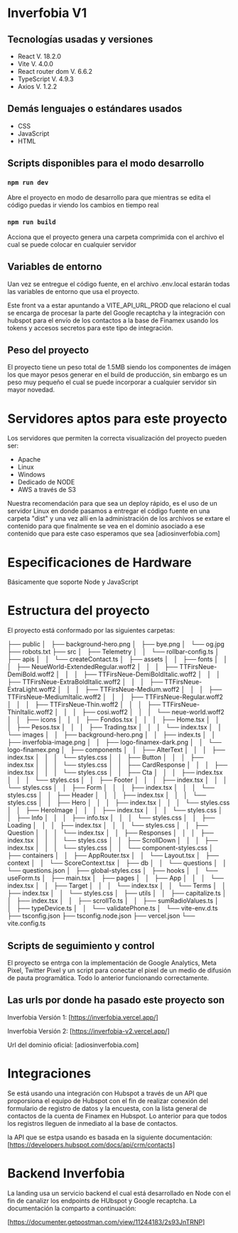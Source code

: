 # Inverfobia V1

## Tecnologías usadas y versiones

- React V. 18.2.0
- Vite V. 4.0.0
- React router dom V. 6.6.2
- TypeScript V. 4.9.3
- Axios V. 1.2.2

## Demás lenguajes o estándares usados

- CSS
- JavaScript
- HTML

## Scripts disponibles para el modo desarrollo

### `npm run dev`

Abre el proyecto en modo de desarrollo para que mientras se edita el código puedas ir viendo los cambios en tiempo real

### `npm run build`

Acciona que el proyecto genera una carpeta comprimida con el archivo el cual se puede colocar en cualquier servidor

## Variables de entorno

Uan vez se entregue el código fuente, en el archivo .env.local estarán todas las variables de entorno que usa el proyecto.

Este front va a estar apuntando a VITE_API_URL_PROD que relaciono el cual se encarga de procesar la parte del Google recaptcha y la integración con hubspot para el envío de los contactos a la base de Finamex usando los tokens y accesos secretos para este tipo de integración.

## Peso del proyecto

El proyecto tiene un peso total de 1.5MB siendo los componentes de imágen los que mayor pesos generar en el build de producción, sin embargo es un peso muy pequeño el cual se puede incorporar a cualquier servidor sin mayor novedad.

# Servidores aptos para este proyecto

Los servidores que permiten la correcta visualización del proyecto pueden ser:

- Apache
- Linux
- Windows
- Dedicado de NODE
- AWS a través de S3

Nuestra recomendación para que sea un deploy rápido, es el uso de un servidor Linux en donde pasamos a entregar el código fuente en una carpeta "dist" y una vez allí en la administración de los archivos se extare el contenido para que finalmente se vea en el dominio asociado a ese contenido que para este caso esperamos que sea [adiosinverfobia.com]

# Especificaciones de Hardware

Básicamente que soporte Node y JavaScript

# Estructura del proyecto

El proyecto está conformado por las siguientes carpetas:

├── public
│   ├── background-hero.png
│   ├── bye.png
│   └── og.jpg
├── robots.txt
├── src
│   ├── Telemetry
│   │   └── rollbar-config.ts
│   ├── apis
│   │   └── createContact.ts
│   ├── assets
│   │   ├── fonts
│   │   │   ├── NeueWorld-ExtendedRegular.woff2
│   │   │   ├── TTFirsNeue-DemiBold.woff2
│   │   │   ├── TTFirsNeue-DemiBoldItalic.woff2
│   │   │   ├── TTFirsNeue-ExtraBoldItalic.woff2
│   │   │   ├── TTFirsNeue-ExtraLight.woff2
│   │   │   ├── TTFirsNeue-Medium.woff2
│   │   │   ├── TTFirsNeue-MediumItalic.woff2
│   │   │   ├── TTFirsNeue-Regular.woff2
│   │   │   ├── TTFirsNeue-Thin.woff2
│   │   │   ├── TTFirsNeue-ThinItalic.woff2
│   │   │   ├── cosi.woff2
│   │   │   └── neue-world.woff2
│   │   ├── icons
│   │   │   ├── Fondos.tsx
│   │   │   ├── Home.tsx
│   │   │   ├── Pesos.tsx
│   │   │   ├── Trading.tsx
│   │   │   └── index.tsx
│   │   └── images
│   │   ├── background-hero.png
│   │   ├── index.ts
│   │   ├── inverfobia-image.png
│   │   ├── logo-finamex-dark.png
│   │   └── logo-finamex.png
│   ├── components
│   │   ├── AlterText
│   │   │   ├── index.tsx
│   │   │   └── styles.css
│   │   ├── Button
│   │   │   ├── index.tsx
│   │   │   └── styles.css
│   │   ├── CardResponse
│   │   │   ├── index.tsx
│   │   │   └── styles.css
│   │   ├── Cta
│   │   │   ├── index.tsx
│   │   │   └── styles.css
│   │   ├── Footer
│   │   │   ├── index.tsx
│   │   │   └── styles.css
│   │   ├── Form
│   │   │   ├── index.tsx
│   │   │   └── styles.css
│   │   ├── Header
│   │   │   ├── index.tsx
│   │   │   └── styles.css
│   │   ├── Hero
│   │   │   ├── index.tsx
│   │   │   └── styles.css
│   │   ├── HeroImage
│   │   │   ├── index.tsx
│   │   │   └── styles.css
│   │   ├── Info
│   │   │   ├── info.tsx
│   │   │   └── styles.css
│   │   ├── Loading
│   │   │   ├── index.tsx
│   │   │   └── styles.css
│   │   ├── Question
│   │   │   └── index.tsx
│   │   ├── Responses
│   │   │   ├── index.tsx
│   │   │   └── styles.css
│   │   ├── ScrollDown
│   │   │   ├── index.tsx
│   │   │   └── styles.css
│   │   └── component-styles.css
│   ├── containers
│   │   ├── AppRouter.tsx
│   │   └── Layout.tsx
│   ├── context
│   │   └── ScoreContext.tsx
│   ├── db
│   │   └── questions
│   │   └── questions.json
│   ├── global-styles.css
│   ├── hooks
│   │   └── useForm.ts
│   ├── main.tsx
│   ├── pages
│   │   ├── App
│   │   │   └── index.tsx
│   │   ├── Target
│   │   │   └── index.tsx
│   │   └── Terms
│   │   ├── index.tsx
│   │   └── styles.css
│   ├── utils
│   │   ├── capitalize.ts
│   │   ├── index.tsx
│   │   ├── scrollTo.ts
│   │   ├── sumRadioValues.ts
│   │   ├── typeDevice.ts
│   │   └── validatePhone.ts
│   └── vite-env.d.ts
├── tsconfig.json
├── tsconfig.node.json
├── vercel.json
└── vite.config.ts

## Scripts de seguimiento y control

El proyecto se entrga con la implementación de Google Analytics, Meta Pixel, Twitter Pixel y un script para conectar el pixel de un medio de difusión de pauta programática. Todo lo anterior funcionando correctamente.

## Las urls por donde ha pasado este proyecto son

Inverfobia Versión 1:
[https://inverfobia.vercel.app/]

Inverfobia Versión 2:
[https://inverfobia-v2.vercel.app/]

Url del dominio oficial:
[adiosinverfobia.com]

# Integraciones

Se está usando una integración con Hubspot a través de un API que proporsiona el equipo de Hubspot con el fin de realizar conexión del formulario de registro de datos y la encuesta, con la lista general de contactos de la cuenta de Finamex en Hubspot. Lo anterior para que todos los registros lleguen de inmediato al la base de contactos.

la API que se estpa usando es basada en la siguiente documentación:
[https://developers.hubspot.com/docs/api/crm/contacts]

# Backend Inverfobia

La landing usa un servicio backend el cual está desarrollado en Node con el fin de canalizr los endpoints de HUbspot y Google recaptcha. La documentación la comparto a continuación:

[https://documenter.getpostman.com/view/11244183/2s93JnTRNP]
